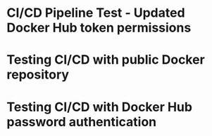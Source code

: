 # CI/CD Pipeline Test - Updated Docker Hub token permissions
# Testing CI/CD with public Docker repository
# Testing CI/CD with Docker Hub password authentication
